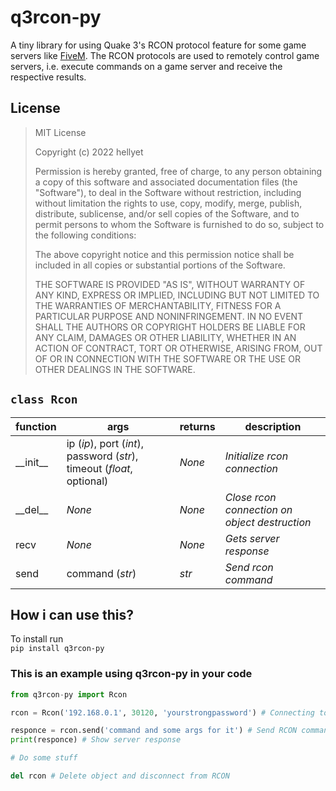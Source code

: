 # q3rcon-py
A tiny library for using Quake 3's RCON protocol feature for some game servers like [FiveM](https://fivem.net/).
The RCON protocols are used to remotely control game servers, i.e. execute commands on a game server and receive the respective results.

## License
> MIT License
> 
> Copyright (c) 2022 hellyet
> 
> Permission is hereby granted, free of charge, to any person obtaining a copy
> of this software and associated documentation files (the "Software"), to deal
> in the Software without restriction, including without limitation the rights
> to use, copy, modify, merge, publish, distribute, sublicense, and/or sell
> copies of the Software, and to permit persons to whom the Software is
> furnished to do so, subject to the following conditions:
> 
> The above copyright notice and this permission notice shall be included in all
> copies or substantial portions of the Software.
> 
> THE SOFTWARE IS PROVIDED "AS IS", WITHOUT WARRANTY OF ANY KIND, EXPRESS OR
> IMPLIED, INCLUDING BUT NOT LIMITED TO THE WARRANTIES OF MERCHANTABILITY,
> FITNESS FOR A PARTICULAR PURPOSE AND NONINFRINGEMENT. IN NO EVENT SHALL THE
> AUTHORS OR COPYRIGHT HOLDERS BE LIABLE FOR ANY CLAIM, DAMAGES OR OTHER
> LIABILITY, WHETHER IN AN ACTION OF CONTRACT, TORT OR OTHERWISE, ARISING FROM,
> OUT OF OR IN CONNECTION WITH THE SOFTWARE OR THE USE OR OTHER DEALINGS IN THE
> SOFTWARE.

## `class Rcon`
| __function__ | __args__                                                               | __returns__ | __description__                               |
|--------------|------------------------------------------------------------------------|-------------| --------------------------------------------- |
| \_\_init\_\_ | ip (*ip*), port (*int*), password (*str*), timeout (*float*, optional) | *None*      | *Initialize rcon connection*                  |
| \_\_del\_\_  | *None*                                                                 | *None*      | *Close rcon connection on object destruction* |
| recv         | *None*                                                                 | *None*      | *Gets server response*                        |
| send         | command (*str*)                                                        | *str*       | *Send rcon command*                           |

## How i can use this?
To install run  
`pip install q3rcon-py`  

### This is an example using q3rcon-py in your code
```py
from q3rcon-py import Rcon

rcon = Rcon('192.168.0.1', 30120, 'yourstrongpassword') # Connecting to RCON

responce = rcon.send('command and some args for it') # Send RCON command
print(responce) # Show server response

# Do some stuff

del rcon # Delete object and disconnect from RCON
```
